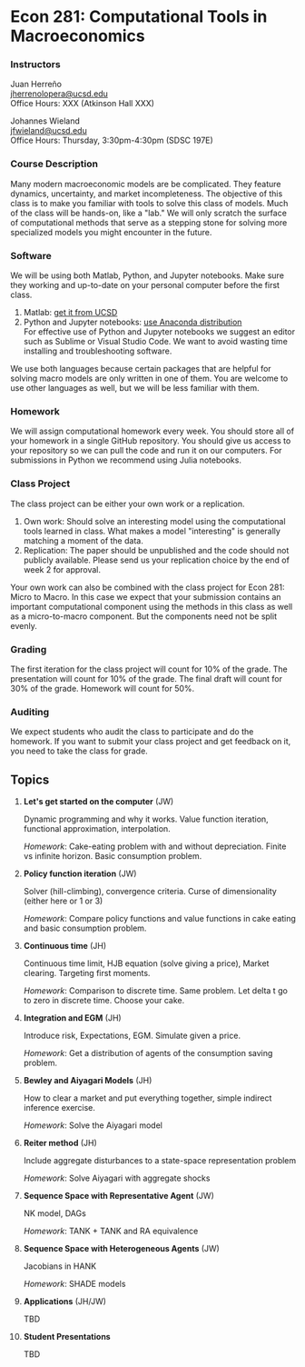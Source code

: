 # Econ 281: Computational Tools in Macroeconomics

### Instructors
Juan Herreño \
jherrenolopera@ucsd.edu \
Office Hours: XXX (Atkinson Hall XXX)

Johannes Wieland \
jfwieland@ucsd.edu \
Office Hours: Thursday, 3:30pm-4:30pm (SDSC 197E)

### Course Description
Many modern macroeconomic models are be complicated. They feature dynamics, uncertainty, and market incompleteness. The objective of this class is to make you familiar with tools to solve this class of models. Much of the class will be hands-on, like a "lab." We will only scratch the surface of computational methods that serve as a stepping stone for solving more specialized models you might encounter in the future.

### Software

We will be using both Matlab, Python, and Jupyter notebooks. Make sure they working and up-to-date on your personal computer before the first class. 
1. Matlab: [get it from UCSD](https://blink.ucsd.edu/technology/computers/software-acms/available-software/matlab.html)
2. Python and Jupyter notebooks: [use Anaconda distribution](https://www.anaconda.com/download/)  
For effective use of Python and Jupyter notebooks we suggest an editor such as Sublime or Visual Studio Code. We want to avoid wasting time installing and troubleshooting software.

We use both languages because certain packages that are helpful for solving macro models are only written in one of them. You are welcome to use other languages as well, but we will be less familiar with them. 

### Homework 

We will assign computational homework every week. You should store all of your homework in a single GitHub repository. You should give us access to your repository so we can pull the code and run it on our computers. For submissions in Python we recommend using Julia notebooks. 

### Class Project 

The class project can be either your own work or a replication. 
1. Own work: Should solve an interesting model using the computational tools learned in class. What makes a model "interesting" is generally matching a moment of the data.
2. Replication: The paper should be unpublished and the code should not publicly available. Please send us your replication choice by the end of week 2 for approval.

Your own work can also be combined with the class project for Econ 281: Micro to Macro. In this case we expect that your submission contains an important computational component using the methods in this class as well as a micro-to-macro component. But the components need not be split evenly.

### Grading

The first iteration for the class project will count for 10% of the grade. The presentation will count for 10% of the grade. The final draft will count for 30% of the grade. Homework will count for 50%.

### Auditing

We expect students who audit the class to participate and do the homework. If you want to submit your class project and get feedback on it, you need to take the class for grade.

## Topics

1. **Let's get started on the computer** (JW)

    Dynamic programming and why it works. Value function iteration, functional approximation, interpolation.

    *Homework*: Cake-eating problem with and without depreciation. Finite vs infinite horizon. Basic consumption problem.

2. **Policy function iteration** (JW)

    Solver (hill-climbing), convergence criteria. Curse of dimensionality (either here or 1 or 3)

    *Homework*: Compare policy functions and value functions in cake eating and basic consumption problem.

3. **Continuous time** (JH)

    Continuous time limit, HJB equation (solve giving a price), Market clearing. Targeting first moments.

    *Homework*: Comparison to discrete time. Same problem. Let delta t go to zero in discrete time. Choose your cake.

4. **Integration and EGM** (JH)

    Introduce risk, Expectations, EGM. Simulate given a price.

    *Homework*: Get a distribution of agents of the consumption saving problem.

5. **Bewley and Aiyagari Models** (JH)

    How to clear a market and put everything together, simple indirect inference exercise.

    *Homework*: Solve the Aiyagari model

6. **Reiter method** (JH)

    Include aggregate disturbances to a state-space representation problem

    *Homework*: Solve Aiyagari with aggregate shocks

7. **Sequence Space	with Representative Agent** (JW)

    NK model, DAGs

    *Homework*: TANK + TANK and RA equivalence


8. **Sequence Space	with Heterogeneous Agents** (JW)

    Jacobians in HANK

    *Homework*: SHADE models

9. **Applications** (JH/JW)

    TBD

10. **Student Presentations**

    TBD    
